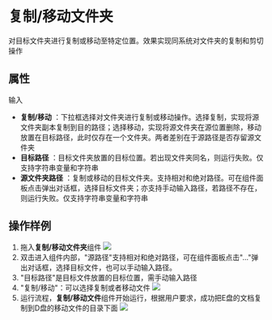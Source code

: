# 复制/移动文件夹

对目标文件夹进行复制或移动至特定位置。效果实现同系统对文件夹的复制和剪切操作

## 属性

输入


- **复制/移动** ：下拉框选择对文件夹进行复制或移动操作。选择复制，实现将源文件夹副本复制到目的路径；选择移动，实现将源文件夹在源位置删除，移动放置在目标路径，此时仅存在一个文件夹。两者差别在于源路径是否存留源文件夹
- **目标路径** ：目标文件夹放置的目标位置。若出现文件夹同名，则运行失败。仅支持字符串变量和字符串
- **源文件夹路径** ：复制或移动的目标文件夹。支持相对和绝对路径。可在组件面板点击弹出对话框，选择目标文件夹；亦支持手动输入路径，若路径不存在，则运行失败。仅支持字符串变量和字符串
## 操作样例
1. 拖入**复制/移动文件夹**组件
![](https://docimages.blob.core.chinacloudapi.cn/images/Activities/moveFolder.png)
2. 双击进入组件内部，"源路径"支持相对和绝对路径，可在组件面板点击"..."弹出对话框，选择目标文件，也可以手动输入路径。
3. "目标路径"是目标文件放置的目标位置，需手动输入路径
4. "复制/移动"：可以选择复制或者移动文件
![](https://docimages.blob.core.chinacloudapi.cn/images/Activities/moveFolder-1.png)
5. 运行流程，**复制/移动文件**组件开始运行，根据用户要求，成功把E盘的文档复制到D盘的移动文件的目录下面
![](https://docimages.blob.core.chinacloudapi.cn/images/Activities/moveFolder-2.png)


